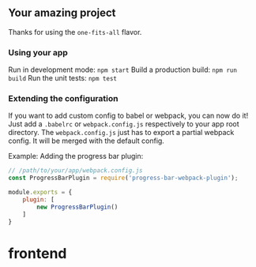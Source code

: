 ## Your amazing project

Thanks for using the `one-fits-all` flavor.

### Using your app

Run in development mode: `npm start`
Build a production build: `npm run build`
Run the unit tests: `npm test`

### Extending the configuration

If you want to add custom config to babel or webpack, you can now do it! Just add a `.babelrc` or `webpack.config.js` respectively to your app root directory. The `webpack.config.js` just has to export a partial webpack config. It will be merged with the default config.

Example: Adding the progress bar plugin:
```javascript
// /path/to/your/app/webpack.config.js
const ProgressBarPlugin = require('progress-bar-webpack-plugin');

module.exports = {
    plugin: [
        new ProgressBarPlugin()
    ]
}
```
# frontend
